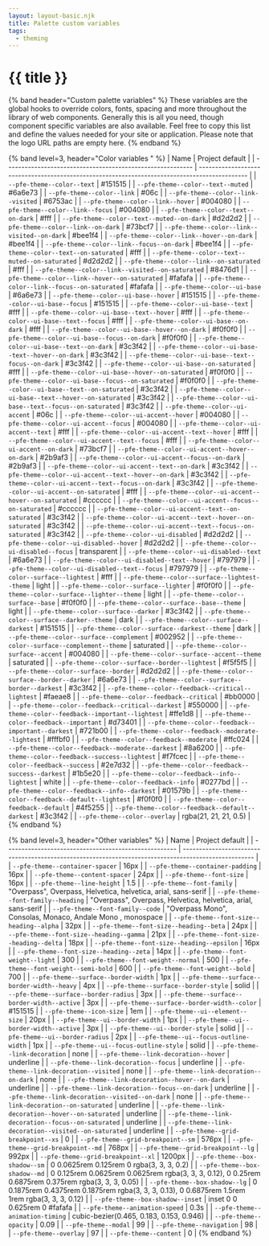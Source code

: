 ```yaml
---
layout: layout-basic.njk
title: Palette custom variables
tags:
  - theming
---
```


<pfe-band class="header" use-grid>
  <h1 slot="header">{{ title }}</h1>
</pfe-band>

{% band header="Custom palette variables" %}
  These variables are the global hooks to override colors, fonts, spacing and more throughout the library of web components. Generally this is all you need, though component specific variables are also available. Feel free to copy this list and define the values needed for your site or application. Please note that the logo URL paths are empty here.
{% endband %}

{% band level=3, header="Color variables " %}
| Name                                                       | Project default                                                                               |
| ---------------------------------------------------------- | --------------------------------------------------------------------------------------------- |
| `--pfe-theme--color--text`                                 | <span class="color-preview" style="--bg:#151515;"></span> #151515                             |
| `--pfe-theme--color--text--muted`                          | <span class="color-preview" style="--bg:#6a6e73;"></span> #6a6e73                             |
| `--pfe-theme--color--link`                                 | <span class="color-preview" style="--bg:#06c;"></span> #06c                                   |
| `--pfe-theme--color--link--visited`                        | <span class="color-preview" style="--bg:#6753ac;"></span> #6753ac                             |
| `--pfe-theme--color--link--hover`                          | <span class="color-preview" style="--bg:#004080;"></span> #004080                             |
| `--pfe-theme--color--link--focus`                          | <span class="color-preview" style="--bg:#004080;"></span> #004080                             |
| `--pfe-theme--color--text--on-dark`                        | <span class="color-preview" style="--bg:#fff;"></span> #fff                                   |
| `--pfe-theme--color--text--muted--on-dark`                 | <span class="color-preview" style="--bg:#d2d2d2;"></span> #d2d2d2                             |
| `--pfe-theme--color--link--on-dark`                        | <span class="color-preview" style="--bg:#73bcf7;"></span> #73bcf7                             |
| `--pfe-theme--color--link--visited--on-dark`               | <span class="color-preview" style="--bg:#bee1f4;"></span> #bee1f4                             |
| `--pfe-theme--color--link--hover--on-dark`                 | <span class="color-preview" style="--bg:#bee1f4;"></span> #bee1f4                             |
| `--pfe-theme--color--link--focus--on-dark`                 | <span class="color-preview" style="--bg:#bee1f4;"></span> #bee1f4                             |
| `--pfe-theme--color--text--on-saturated`                   | <span class="color-preview" style="--bg:#fff;"></span> #fff                                   |
| `--pfe-theme--color--text--muted--on-saturated`            | <span class="color-preview" style="--bg:#d2d2d2;"></span> #d2d2d2                             |
| `--pfe-theme--color--link--on-saturated`                   | <span class="color-preview" style="--bg:#fff;"></span> #fff                                   |
| `--pfe-theme--color--link--visited--on-saturated`          | <span class="color-preview" style="--bg:#8476d1;"></span> #8476d1                             |
| `--pfe-theme--color--link--hover--on-saturated`            | <span class="color-preview" style="--bg:#fafafa;"></span> #fafafa                             |
| `--pfe-theme--color--link--focus--on-saturated`            | <span class="color-preview" style="--bg:#fafafa;"></span> #fafafa                             |
| `--pfe-theme--color--ui-base`                              | <span class="color-preview" style="--bg:#6a6e73;"></span> #6a6e73                             |
| `--pfe-theme--color--ui-base--hover`                       | <span class="color-preview" style="--bg:#151515;"></span> #151515                             |
| `--pfe-theme--color--ui-base--focus`                       | <span class="color-preview" style="--bg:#151515;"></span> #151515                             |
| `--pfe-theme--color--ui-base--text`                        | <span class="color-preview" style="--bg:#fff;"></span> #fff                                   |
| `--pfe-theme--color--ui-base--text--hover`                 | <span class="color-preview" style="--bg:#fff;"></span> #fff                                   |
| `--pfe-theme--color--ui-base--text--focus`                 | <span class="color-preview" style="--bg:#fff;"></span> #fff                                   |
| `--pfe-theme--color--ui-base--on-dark`                     | <span class="color-preview" style="--bg:#fff;"></span> #fff                                   |
| `--pfe-theme--color--ui-base--hover--on-dark`              | <span class="color-preview" style="--bg:#f0f0f0;"></span> #f0f0f0                             |
| `--pfe-theme--color--ui-base--focus--on-dark`              | <span class="color-preview" style="--bg:#f0f0f0;"></span> #f0f0f0                             |
| `--pfe-theme--color--ui-base--text--on-dark`               | <span class="color-preview" style="--bg:#3c3f42;"></span> #3c3f42                             |
| `--pfe-theme--color--ui-base--text--hover--on-dark`        | <span class="color-preview" style="--bg:#3c3f42;"></span> #3c3f42                             |
| `--pfe-theme--color--ui-base--text--focus--on-dark`        | <span class="color-preview" style="--bg:#3c3f42;"></span> #3c3f42                             |
| `--pfe-theme--color--ui-base--on-saturated`                | <span class="color-preview" style="--bg:#fff;"></span> #fff                                   |
| `--pfe-theme--color--ui-base--hover--on-saturated`         | <span class="color-preview" style="--bg:#f0f0f0;"></span> #f0f0f0                             |
| `--pfe-theme--color--ui-base--focus--on-saturated`         | <span class="color-preview" style="--bg:#f0f0f0;"></span> #f0f0f0                             |
| `--pfe-theme--color--ui-base--text--on-saturated`          | <span class="color-preview" style="--bg:#3c3f42;"></span> #3c3f42                             |
| `--pfe-theme--color--ui-base--text--hover--on-saturated`   | <span class="color-preview" style="--bg:#3c3f42;"></span> #3c3f42                             |
| `--pfe-theme--color--ui-base--text--focus--on-saturated`   | <span class="color-preview" style="--bg:#3c3f42;"></span> #3c3f42                             |
| `--pfe-theme--color--ui-accent`                            | <span class="color-preview" style="--bg:#06c;"></span> #06c                                   |
| `--pfe-theme--color--ui-accent--hover`                     | <span class="color-preview" style="--bg:#004080;"></span> #004080                             |
| `--pfe-theme--color--ui-accent--focus`                     | <span class="color-preview" style="--bg:#004080;"></span> #004080                             |
| `--pfe-theme--color--ui-accent--text`                      | <span class="color-preview" style="--bg:#fff;"></span> #fff                                   |
| `--pfe-theme--color--ui-accent--text--hover`               | <span class="color-preview" style="--bg:#fff;"></span> #fff                                   |
| `--pfe-theme--color--ui-accent--text--focus`               | <span class="color-preview" style="--bg:#fff;"></span> #fff                                   |
| `--pfe-theme--color--ui-accent--on-dark`                   | <span class="color-preview" style="--bg:#73bcf7;"></span> #73bcf7                             |
| `--pfe-theme--color--ui-accent--hover--on-dark`            | <span class="color-preview" style="--bg:#2b9af3;"></span> #2b9af3                             |
| `--pfe-theme--color--ui-accent--focus--on-dark`            | <span class="color-preview" style="--bg:#2b9af3;"></span> #2b9af3                             |
| `--pfe-theme--color--ui-accent--text--on-dark`             | <span class="color-preview" style="--bg:#3c3f42;"></span> #3c3f42                             |
| `--pfe-theme--color--ui-accent--text--hover--on-dark`      | <span class="color-preview" style="--bg:#3c3f42;"></span> #3c3f42                             |
| `--pfe-theme--color--ui-accent--text--focus--on-dark`      | <span class="color-preview" style="--bg:#3c3f42;"></span> #3c3f42                             |
| `--pfe-theme--color--ui-accent--on-saturated`              | <span class="color-preview" style="--bg:#fff;"></span> #fff                                   |
| `--pfe-theme--color--ui-accent--hover--on-saturated`       | <span class="color-preview" style="--bg:#cccccc;"></span> #cccccc                             |
| `--pfe-theme--color--ui-accent--focus--on-saturated`       | <span class="color-preview" style="--bg:#cccccc;"></span> #cccccc                             |
| `--pfe-theme--color--ui-accent--text--on-saturated`        | <span class="color-preview" style="--bg:#3c3f42;"></span> #3c3f42                             |
| `--pfe-theme--color--ui-accent--text--hover--on-saturated` | <span class="color-preview" style="--bg:#3c3f42;"></span> #3c3f42                             |
| `--pfe-theme--color--ui-accent--text--focus--on-saturated` | <span class="color-preview" style="--bg:#3c3f42;"></span> #3c3f42                             |
| `--pfe-theme--color--ui-disabled`                          | <span class="color-preview" style="--bg:#d2d2d2;"></span> #d2d2d2                             |
| `--pfe-theme--color--ui-disabled--hover`                   | <span class="color-preview" style="--bg:#d2d2d2;"></span> #d2d2d2                             |
| `--pfe-theme--color--ui-disabled--focus`                   | <span class="color-preview" style="--bg:transparent;"></span> transparent                     |
| `--pfe-theme--color--ui-disabled--text`                    | <span class="color-preview" style="--bg:#6a6e73;"></span> #6a6e73                             |
| `--pfe-theme--color--ui-disabled--text--hover`             | <span class="color-preview" style="--bg:#797979;"></span> #797979                             |
| `--pfe-theme--color--ui-disabled--text--focus`             | <span class="color-preview" style="--bg:#797979;"></span> #797979                             |
| `--pfe-theme--color--surface--lightest`                    | <span class="color-preview" style="--bg:#fff;"></span> #fff                                   |
| `--pfe-theme--color--surface--lightest--theme`             | <span class="color-preview" style="--bg:light;"></span> light                                 |
| `--pfe-theme--color--surface--lighter`                     | <span class="color-preview" style="--bg:#f0f0f0;"></span> #f0f0f0                             |
| `--pfe-theme--color--surface--lighter--theme`              | <span class="color-preview" style="--bg:light;"></span> light                                 |
| `--pfe-theme--color--surface--base`                        | <span class="color-preview" style="--bg:#f0f0f0;"></span> #f0f0f0                             |
| `--pfe-theme--color--surface--base--theme`                 | <span class="color-preview" style="--bg:light;"></span> light                                 |
| `--pfe-theme--color--surface--darker`                      | <span class="color-preview" style="--bg:#3c3f42;"></span> #3c3f42                             |
| `--pfe-theme--color--surface--darker--theme`               | <span class="color-preview" style="--bg:dark;"></span> dark                                   |
| `--pfe-theme--color--surface--darkest`                     | <span class="color-preview" style="--bg:#151515;"></span> #151515                             |
| `--pfe-theme--color--surface--darkest--theme`              | <span class="color-preview" style="--bg:dark;"></span> dark                                   |
| `--pfe-theme--color--surface--complement`                  | <span class="color-preview" style="--bg:#002952;"></span> #002952                             |
| `--pfe-theme--color--surface--complement--theme`           | <span class="color-preview" style="--bg:saturated;"></span> saturated                         |
| `--pfe-theme--color--surface--accent`                      | <span class="color-preview" style="--bg:#004080;"></span> #004080                             |
| `--pfe-theme--color--surface--accent--theme`               | <span class="color-preview" style="--bg:saturated;"></span> saturated                         |
| `--pfe-theme--color--surface--border--lightest`            | <span class="color-preview" style="--bg:#f5f5f5;"></span> #f5f5f5                             |
| `--pfe-theme--color--surface--border`                      | <span class="color-preview" style="--bg:#d2d2d2;"></span> #d2d2d2                             |
| `--pfe-theme--color--surface--border--darker`              | <span class="color-preview" style="--bg:#6a6e73;"></span> #6a6e73                             |
| `--pfe-theme--color--surface--border--darkest`             | <span class="color-preview" style="--bg:#3c3f42;"></span> #3c3f42                             |
| `--pfe-theme--color--feedback--critical--lightest`         | <span class="color-preview" style="--bg:#faeae8;"></span> #faeae8                             |
| `--pfe-theme--color--feedback--critical`                   | <span class="color-preview" style="--bg:#bb0000;"></span> #bb0000                             |
| `--pfe-theme--color--feedback--critical--darkest`          | <span class="color-preview" style="--bg:#550000;"></span> #550000                             |
| `--pfe-theme--color--feedback--important--lightest`        | <span class="color-preview" style="--bg:#ffe1d8;"></span> #ffe1d8                             |
| `--pfe-theme--color--feedback--important`                  | <span class="color-preview" style="--bg:#d73401;"></span> #d73401                             |
| `--pfe-theme--color--feedback--important--darkest`         | <span class="color-preview" style="--bg:#721b00;"></span> #721b00                             |
| `--pfe-theme--color--feedback--moderate--lightest`         | <span class="color-preview" style="--bg:#fffbf0;"></span> #fffbf0                             |
| `--pfe-theme--color--feedback--moderate`                   | <span class="color-preview" style="--bg:#ffc024;"></span> #ffc024                             |
| `--pfe-theme--color--feedback--moderate--darkest`          | <span class="color-preview" style="--bg:#8a6200;"></span> #8a6200                             |
| `--pfe-theme--color--feedback--success--lightest`          | <span class="color-preview" style="--bg:#f7fcec;"></span> #f7fcec                             |
| `--pfe-theme--color--feedback--success`                    | <span class="color-preview" style="--bg:#2e7d32;"></span> #2e7d32                             |
| `--pfe-theme--color--feedback--success--darkest`           | <span class="color-preview" style="--bg:#1b5e20;"></span> #1b5e20                             |
| `--pfe-theme--color--feedback--info--lightest`             | <span class="color-preview" style="--bg:white;"></span> white                                 |
| `--pfe-theme--color--feedback--info`                       | <span class="color-preview" style="--bg:#0277bd;"></span> #0277bd                             |
| `--pfe-theme--color--feedback--info--darkest`              | <span class="color-preview" style="--bg:#01579b;"></span> #01579b                             |
| `--pfe-theme--color--feedback--default--lightest`          | <span class="color-preview" style="--bg:#f0f0f0;"></span> #f0f0f0                             |
| `--pfe-theme--color--feedback--default`                    | <span class="color-preview" style="--bg:#4f5255;"></span> #4f5255                             |
| `--pfe-theme--color--feedback--default--darkest`           | <span class="color-preview" style="--bg:#3c3f42;"></span> #3c3f42                             |
| `--pfe-theme--color--overlay`                              | <span class="color-preview" style="--bg:rgba(21, 21, 21, 0.5);"></span> rgba(21, 21, 21, 0.5) |
{% endband %}

{% band level=3, header="Other variables" %}
| Name                                                  | Project default                                                                                      |
| ----------------------------------------------------- | ---------------------------------------------------------------------------------------------------- |
| `--pfe-theme--container-spacer`                       | 16px                                                                                                 |
| `--pfe-theme--container-padding`                      | 16px                                                                                                 |
| `--pfe-theme--content-spacer`                         | 24px                                                                                                 |
| `--pfe-theme--font-size`                              | 16px                                                                                                 |
| `--pfe-theme--line-height`                            | 1.5                                                                                                  |
| `--pfe-theme--font-family`                            | "Overpass", Overpass, Helvetica, helvetica, arial, sans-serif                                        |
| `--pfe-theme--font-family--heading`                   | "Overpass", Overpass, Helvetica, helvetica, arial, sans-serif                                        |
| `--pfe-theme--font-family--code`                      | "Overpass Mono", Consolas, Monaco,  Andale Mono , monospace                                          |
| `--pfe-theme--font-size--heading--alpha`              | 32px                                                                                                 |
| `--pfe-theme--font-size--heading--beta`               | 24px                                                                                                 |
| `--pfe-theme--font-size--heading--gamma`              | 21px                                                                                                 |
| `--pfe-theme--font-size--heading--delta`              | 18px                                                                                                 |
| `--pfe-theme--font-size--heading--epsilon`            | 16px                                                                                                 |
| `--pfe-theme--font-size--heading--zeta`               | 14px                                                                                                 |
| `--pfe-theme--font-weight--light`                     | 300                                                                                                  |
| `--pfe-theme--font-weight--normal`                    | 500                                                                                                  |
| `--pfe-theme--font-weight--semi-bold`                 | 600                                                                                                  |
| `--pfe-theme--font-weight--bold`                      | 700                                                                                                  |
| `--pfe-theme--surface--border-width`                  | 1px                                                                                                  |
| `--pfe-theme--surface--border-width--heavy`           | 4px                                                                                                  |
| `--pfe-theme--surface--border-style`                  | solid                                                                                                |
| `--pfe-theme--surface--border-radius`                 | 3px                                                                                                  |
| `--pfe-theme--surface--border-width--active`          | 3px                                                                                                  |
| `--pfe-theme--surface--border-width--color`           | #151515                                                                                              |
| `--pfe-theme--icon-size`                              | 1em                                                                                                  |
| `--pfe-theme--ui--element--size`                      | 20px                                                                                                 |
| `--pfe-theme--ui--border-width`                       | 1px                                                                                                  |
| `--pfe-theme--ui--border-width--active`               | 3px                                                                                                  |
| `--pfe-theme--ui--border-style`                       | solid                                                                                                |
| `--pfe-theme--ui--border-radius`                      | 2px                                                                                                  |
| `--pfe-theme--ui--focus-outline-width`                | 1px                                                                                                  |
| `--pfe-theme--ui--focus-outline-style`                | solid                                                                                                |
| `--pfe-theme--link-decoration`                        | none                                                                                                 |
| `--pfe-theme--link-decoration--hover`                 | underline                                                                                            |
| `--pfe-theme--link-decoration--focus`                 | underline                                                                                            |
| `--pfe-theme--link-decoration--visited`               | none                                                                                                 |
| `--pfe-theme--link-decoration--on-dark`               | none                                                                                                 |
| `--pfe-theme--link-decoration--hover--on-dark`        | underline                                                                                            |
| `--pfe-theme--link-decoration--focus--on-dark`        | underline                                                                                            |
| `--pfe-theme--link-decoration--visited--on-dark`      | none                                                                                                 |
| `--pfe-theme--link-decoration--on-saturated`          | underline                                                                                            |
| `--pfe-theme--link-decoration--hover--on-saturated`   | underline                                                                                            |
| `--pfe-theme--link-decoration--focus--on-saturated`   | underline                                                                                            |
| `--pfe-theme--link-decoration--visited--on-saturated` | underline                                                                                            |
| `--pfe-theme--grid-breakpoint--xs`                    | 0                                                                                                    |
| `--pfe-theme--grid-breakpoint--sm`                    | 576px                                                                                                |
| `--pfe-theme--grid-breakpoint--md`                    | 768px                                                                                                |
| `--pfe-theme--grid-breakpoint--lg`                    | 992px                                                                                                |
| `--pfe-theme--grid-breakpoint--xl`                    | 1200px                                                                                               |
| `--pfe-theme--box-shadow--sm`                         | 0 0.0625rem 0.125rem 0 rgba(3, 3, 3, 0.2)                                                            |
| `--pfe-theme--box-shadow--md`                         | 0 0.125rem 0.0625rem 0.0625rem rgba(3, 3, 3, 0.12), 0 0.25rem 0.6875rem 0.375rem rgba(3, 3, 3, 0.05) |
| `--pfe-theme--box-shadow--lg`                         | 0 0.1875rem 0.4375rem 0.1875rem rgba(3, 3, 3, 0.13), 0 0.6875rem 1.5rem 1rem rgba(3, 3, 3, 0.12)     |
| `--pfe-theme--box-shadow--inset`                      | inset 0 0 0.625rem 0 #fafafa                                                                         |
| `--pfe-theme--animation-speed`                        | 0.3s                                                                                                 |
| `--pfe-theme--animation-timing`                       | cubic-bezier(0.465, 0.183, 0.153, 0.946)                                                             |
| `--pfe-theme--opacity`                                | 0.09                                                                                                 |
| `--pfe-theme--modal`                                  | 99                                                                                                   |
| `--pfe-theme--navigation`                             | 98                                                                                                   |
| `--pfe-theme--overlay`                                | 97                                                                                                   |
| `--pfe-theme--content`                                | 0                                                                                                    |
{% endband %}
